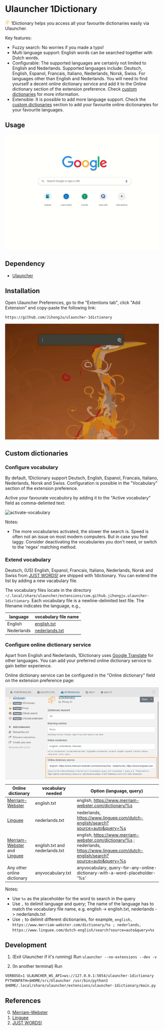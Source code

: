 # Ulauncher 1Dictionary
<img src="images/icon.png" alt="drawing" width="16"/> 1Dictionary helps you access all your favourite dictionaries easily via Ulauncher. 


Key features:

- Fuzzy search: No worries if you made a typo!
- Multi language support: English words can be searched together with Dutch words.
- Configurable: The supported languages are certainly not limited to English and Nederlands. Supported languages include: Deutsch, English, Espanol, Francais, Italiano, Nederlands, Norsk, Swiss. For languages other than English and Nederlands. You will need to find yourself a decent online dictionary service and add it to the Online dictionary section of the extension preference. Check [custom dictionaries](https://github.com/JihongJu/ulauncher-1dictionary#custom-dictionaries) for more information.
- Extensible: It is possible to add more language support. Check the [custom dictionaries](https://github.com/JihongJu/ulauncher-1dictionary#custom-dictionaries) section to add your favourite online dictionar~~y~~ies for your favourite languages.


## Usage

![demo](images/ulauncher-1dictionary.gif)


## Dependency

- [Ulauncher](https://ulauncher.io/)

## Installation

Open Ulauncher Preferences, go to the "Extentions tab", click "Add Extension" and copy-paste the following link:

```
https://github.com/JihongJu/ulauncher-1dictionary
```


![installation](images/installation.gif)



## Custom dictionaries


### Configure vocabulary

By default, 1Dictionary support Deutsch, English, Espanol, Francais, Italiano, Nederlands, Norsk and Swiss. Configuration is possible in the "Vocabulary" section of the extension preference.

Active your favourate vocabulory by adding it to the "Active vocabulary" field as comma-delimted text:

![activate-vocabulary](images/activate-vocabulary.png)


Notes:

- The more vocabularies activated, the slower the search is. Speed is often not an issue on most modern computers. But in case you feel laggy. Consider deactivating the vocabularies you don't need, or switch to the 'regex' matching method.


### Extend vocabulary

Deutsch, (US) English, Espanol, Francais, Italiano, Nederlands, Norsk and Swiss from [JUST WORDS!](http://www.gwicks.net/dictionaries.htm) are shipped with 1dictionary. You can extend the list by adding a new vacabulary file.

The vocabulary files locate in the directory `~/.local/share/ulauncher/extensions/com.github.jihongju.ulauncher-1dictionary`. Each vocabulary file is a newline-delimited text file. The filename indicates the language, e.g.,

language | vocabulary file name
--- | ---
English | [english.txt](https://github.com/JihongJu/ulauncher-1dictionary/blob/master/english.txt)
Nederlands | [nederlands.txt](https://github.com/JihongJu/ulauncher-1dictionary/blob/master/english.txt)



### Configure online dictionary service

Apart from English and Nederlands, 1Dictionary uses [Google Translate]() for other languages. You can add your preferred online dictionary service to gain better experience. 

Online dictionary service can be configured in the "Online dictionary" field on the  extension preference page:

![online-dictionary](images/online-dictionary.png)


Online dictionary | vocabulary needed  |  Option (language, query) 
--- | --- | --- 
[Merriam-Webster](https://www.merriam-webster.com/) | english.txt | english, https://www.merriam-webster.com/dictionary/%s
[Linguee](https://www.linguee.com/)                 | nederlands.txt | nederlands, https://www.linguee.com/dutch-english/search?source=auto&query=%s
 [Merriam-Webster](https://www.merriam-webster.com/) and [Linguee](https://www.linguee.com/) | english.txt and nederlands.txt | english, https://www.merriam-webster.com/dictionary/%s ; nederlands, https://www.linguee.com/dutch-english/search?source=auto&query=%s
Any other online dictionary | anyvocabulary.txt | anyvocabulary, query-for-any-online-dictionary-with-a-word-placeholder-'%s'

Notes:

- Use `%s` as the placeholder for the word to search in the query
- Use `,` to delimit language and query; The name of the language has to match the vocabulary file name, e.g. english -> english.txt, nederlands -> nederlands.txt
- Use `;` to delimit different dictionaries, for example, `english, https://www.merriam-webster.com/dictionary/%s ; nederlands, https://www.linguee.com/dutch-english/search?source=auto&query=%s`


## Development
1. (Exit Ulauncher if it's running) Run
```ulauncher --no-extensions --dev -v```

2. (In another terminal) Run
```
VERBOSE=1 ULAUNCHER_WS_API=ws://127.0.0.1:5054/ulauncher-1dictionary PYTHONPATH=$HOME/src/Ulauncher /usr/bin/python3 $HOME/.local/share/ulauncher/extensions/ulauncher-1dictionary/main.py
```


## References

0. [Merriam-Webster](https://www.merriam-webster.com/) 
1. [Linguee](https://www.linguee.nl/)
2. [JUST WORDS!](http://www.gwicks.net/dictionaries.htm)

